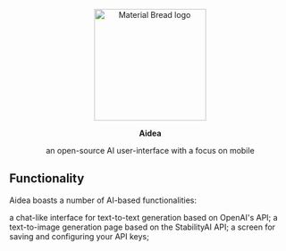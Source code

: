 <p align="center">
    <img width="200" src="https://i.imgur.com/B30AYV2.png" alt="Material Bread logo">
</p>
<b><p align="center">Aidea</p></b>

<p align="center">an open-source AI user-interface with a focus on mobile</p>


## Functionality

Aidea boasts a number of AI-based functionalities:

a chat-like interface for text-to-text generation based on OpenAI's API;
a text-to-image generation page based on the StabilityAI API;
a screen for saving and configuring your API keys;
